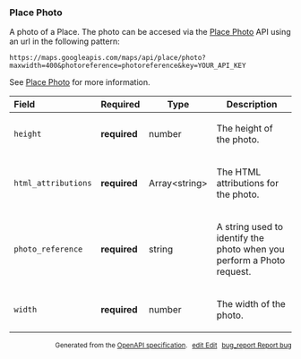 <!--- This is a generated file, do not edit! -->
<!--- [START maps_http_schema_placephoto] -->
<h3 class="schema-object" id="PlacePhoto">Place Photo</h3>

A photo of a Place. The photo can be accesed via the [Place Photo](https://developers.google.com/places/web-service/photos) API using an url in the following pattern:

```
https://maps.googleapis.com/maps/api/place/photo?maxwidth=400&photoreference=photoreference&key=YOUR_API_KEY
```

See [Place Photo](https://developers.google.com/places/web-service/photos) for more information.

| Field               | Required     | Type                | Description                                                                                                                 |
| :------------------ | ------------ | ------------------- | --------------------------------------------------------------------------------------------------------------------------- |
| `height`            | **required** | number              | <div class="nonref-property-description"><p>The height of the photo.</p></div>                                              |
| `html_attributions` | **required** | Array&lt;string&gt; | <div class="nonref-property-description"><p>The HTML attributions for the photo.</p></div>                                  |
| `photo_reference`   | **required** | string              | <div class="nonref-property-description"><p>A string used to identify the photo when you perform a Photo request.</p></div> |
| `width`             | **required** | number              | <div class="nonref-property-description"><p>The width of the photo.</p></div>                                               |

<p style="text-align: right; font-size: smaller;">Generated from the <a class="gc-analytics-event" data-category="GMP" data-label="openapi-github" href="https://github.com/googlemaps/openapi-specification" title="Google Maps Platform OpenAPI Specification" class="external">OpenAPI specification</a>.
<a class="gc-analytics-event" data-category="GMP" data-label="openapi-github" style="margin-left: 5px;" href="https://github.com/googlemaps/openapi-specification/blob/main/specification/schema" title="Edit on GitHub"><span class="material-icons">edit</span> Edit</a>
<a class="gc-analytics-event" data-category="GMP" data-label="openapi-github" style="margin-left: 5px;" href="https://github.com/googlemaps/openapi-specification/issues/new?assignees=&labels=type%3A+bug%2C+triage+me&template=bug_report.md&title=[schema] Bug - PlacePhoto" title="File bug for schema on GitHub"><span class="material-icons">bug_report</span> Report bug</a>
</p>

<!--- [END maps_http_schema_placephoto] -->
